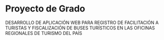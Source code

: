# Proyecto de Grado
DESARROLLO DE APLICACIÓN WEB PARA REGISTRO DE FACILITACIÓN A TURISTAS Y FISCALIZACIÓN DE BUSES TURÍSTICOS EN LAS OFICINAS REGIONALES DE TURISMO DEL PAÍS
